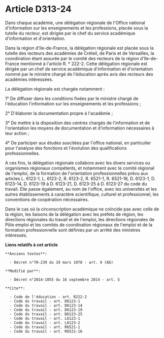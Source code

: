 # Article D313-24

Dans chaque académie, une délégation régionale de l'Office national d'information sur les enseignements et les professions,
placée sous la tutelle du recteur, est dirigée par le chef du service académique d'information et d'orientation. 

Dans la région d'Ile-de-France, la délégation régionale est placée sous la tutelle des recteurs des académies de Créteil, de
Paris et de Versailles, la coordination étant assurée par le comité des recteurs de la région d'Ile-de-France mentionné à
l'article R. * 222-2. Cette délégation régionale est dirigée par un chef de service académique d'information et d'orientation
nommé par le ministre chargé de l'éducation après avis des recteurs des académies intéressées. 

La délégation régionale est chargée notamment : 

1° De diffuser dans les conditions fixées par le ministre chargé de l'éducation l'information sur les enseignements et les
professions ; 

2° D'élaborer la documentation propre à l'académie ; 

3° De mettre à la disposition des centres chargés de l'information et de l'orientation les moyens de documentation et
d'information nécessaires à leur action ; 

4° De participer aux études suscitées par l'office national, en particulier pour l'analyse des fonctions et l'évolution des
qualifications professionnelles. 

A ces fins, la délégation régionale collabore avec les divers services ou organismes régionaux compétents, et notamment avec
le comité régional de l'emploi, de la formation de l'orientation professionnelles prévu aux articles L. 6123-1, L. 6123-2, R.
6123-2, R. 6521-1, R. 6521-16, 
D. 6123-1, D. 6123-14, D. 6123-19 à D. 6123-21, D. 6123-25 à D. 6123-27 du code du travail. Elle passe également, au nom de
l'office, avec les universités et les autres établissements à caractère scientifique, culturel et professionnel, les
conventions de coopération nécessaires. 

Dans le cas où la circonscription académique ne coïncide pas avec celle de la région, les liaisons de la délégation avec les
préfets de région, les directions régionales du travail et de l'emploi, les directions régionales de Pôle emploi et les
comités de coordination régionaux de l'emploi et de la formation professionnelle sont définies par un arrêté des ministres
intéressés.

**Liens relatifs à cet article**

	**Anciens textes**:

	  - Décret n°70-239 du 19 mars 1970 - art. 9 (Ab)

	**Modifié par**:

	  - Décret n°2014-1055 du 16 septembre 2014 - art. 5

	**Cite**:

	  - Code de l'éducation - art. R222-2
	  - Code du travail - art. D6123-1
	  - Code du travail - art. D6123-14
	  - Code du travail - art. D6123-19
	  - Code du travail - art. D6123-25
	  - Code du travail - art. L6123-1
	  - Code du travail - art. L6123-2
	  - Code du travail - art. R6521-1
	  - Code du travail - art. R6521-16
